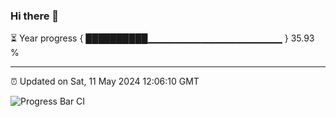 ### Hi there 👋

⏳ Year progress { ██████████▁▁▁▁▁▁▁▁▁▁▁▁▁▁▁▁▁▁▁▁ } 35.93 %

---

⏰ Updated on Sat, 11 May 2024 12:06:10 GMT

![Progress Bar CI](https://github.com/liununu/liununu/workflows/Progress%20Bar%20CI/badge.svg)
